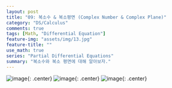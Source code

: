 ```yaml
---
layout: post
title: "09: 복소수 & 복소평면 (Complex Number & Complex Plane)"
category: "DS/Calculus"
comments: true
tags: [Math, "Differential Equation"]
feature-img: "assets/img/13.jpg"
feature-title: ""
use_math: true
series: "Partial Differential Equations"
summary: "복소수와 복소 평면에 대해 알아보자."
---
```


![image](https://user-images.githubusercontent.com/37871541/94908970-6bee6080-04dd-11eb-9d84-e34687f2619a.png){: .center}
![image](https://user-images.githubusercontent.com/37871541/94908978-71e44180-04dd-11eb-89ca-6f928dcbeebe.png){: .center}
![image](https://user-images.githubusercontent.com/37871541/94908991-77418c00-04dd-11eb-9529-b94dca5c0a97.png){: .center}
